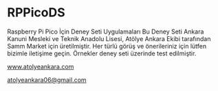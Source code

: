 # RPPicoDS
Raspberry Pi Pico İçin Deney Seti Uygulamaları
Bu Deney Seti Ankara Kanuni Mesleki ve Teknik Anadolu Lisesi, Atölye Ankara Ekibi tarafından Samm Market için üretilmiştir. 
Her türlü görüş ve önerileriniz için lütfen bizimle iletişime geçin. 
Örnekler deney seti üzerinde test edilmiştir.

www.atolyeankara.com 

atolyeankara06@gmail.com
